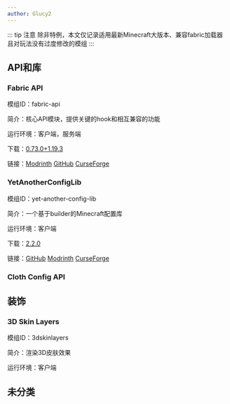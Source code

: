 ```yaml
---
author: Glucy2
---
```

::: tip 注意
除非特例，本文仅记录适用最新Minecraft大版本、兼容fabric加载器且对玩法没有过度修改的模组
:::

## API和库

### Fabric API

模组ID：fabric-api

简介：核心APl模块，提供关键的hook和相互兼容的功能

运行环境：客户端，服务端

下载：[0.73.0+1.19.3](https://cdn.modrinth.com/data/P7dR8mSH/versions/PbVeub96/fabric-api-0.73.0%2B1.19.3.jar)

链接：[Modrinth](https://modrinth.com/mod/fabric-api) [GitHub](https://github.com/FabricMC/fabric) [CurseForge](https://www.curseforge.com/minecraft/mc-mods/fabric-api)

### YetAnotherConfigLib

模组ID：yet-another-config-lib

简介：一个基于builder的Minecraft配置库

运行环境：客户端

下载：[2.2.0](https://cdn.modrinth.com/data/1eAoo2KR/versions/3EWbdCzX/YetAnotherConfigLib-2.2.0.jar)

链接：[GitHub](https://github.com/isXander/YetAnotherConfigLib) [Modrinth](https://modrinth.com/mod/yacl) [CurseForge](https://www.curseforge.com/minecraft/mc-mods/yacl)

### Cloth Config API

## 装饰

### 3D Skin Layers

模组ID：3dskinlayers

简介：渲染3D皮肤效果

运行环境：客户端

## 未分类
